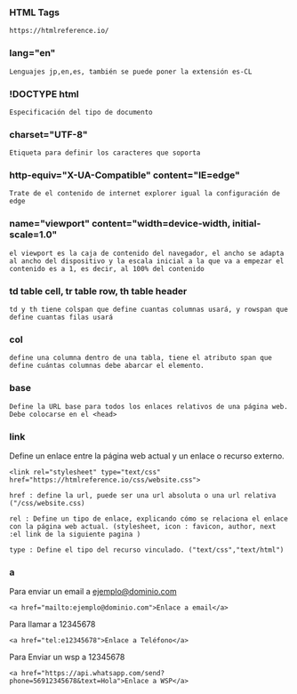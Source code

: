 ### HTML Tags

```
https://htmlreference.io/
```

### lang="en"

```
Lenguajes jp,en,es, también se puede poner la extensión es-CL
```

### !DOCTYPE html

```
Especificación del tipo de documento
```

### charset="UTF-8"

```
Etiqueta para definir los caracteres que soporta
```

### http-equiv="X-UA-Compatible" content="IE=edge"

```
Trate de el contenido de internet explorer igual la configuración de edge
```

### name="viewport" content="width=device-width, initial-scale=1.0"

```
el viewport es la caja de contenido del navegador, el ancho se adapta al ancho del dispositivo y la escala inicial a la que va a empezar el contenido es a 1, es decir, al 100% del contenido
```

### td table cell, tr table row, th table header

```
td y th tiene colspan que define cuantas columnas usará, y rowspan que define cuantas filas usará
```

### col

```
define una columna dentro de una tabla, tiene el atributo span que define cuántas columnas debe abarcar el elemento.
```

### base

```
Define la URL base para todos los enlaces relativos de una página web. Debe colocarse en el <head>
```

### link

Define un enlace entre la página web actual y un enlace o recurso externo.

```
<link rel="stylesheet" type="text/css" href="https://htmlreference.io/css/website.css">
```

```
href : define la url, puede ser una url absoluta o una url relativa ("/css/website.css)
```

```
rel : Define un tipo de enlace, explicando cómo se relaciona el enlace con la página web actual. (stylesheet, icon : favicon, author, next :el link de la siguiente pagina )
```

```
type : Define el tipo del recurso vinculado. ("text/css","text/html")
```

### a

Para enviar un email a ejemplo@dominio.com

```
<a href="mailto:ejemplo@dominio.com">Enlace a email</a>
```

Para llamar a 12345678

```
<a href="tel:e12345678">Enlace a Teléfono</a>
```

Para Enviar un wsp a 12345678

```
<a href="https://api.whatsapp.com/send?phone=56912345678&text=Hola">Enlace a WSP</a>
```
